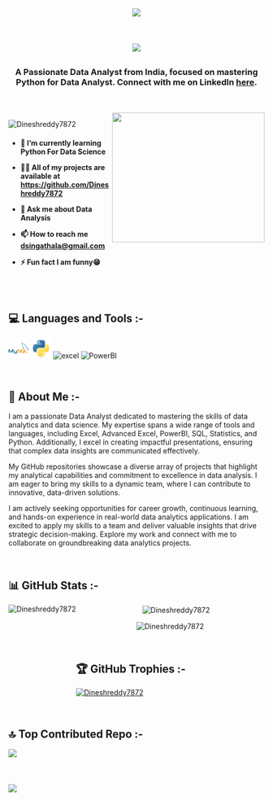 <div align="center"> <img src="[https://github.com/Dineshreddy7872/Dineshreddy7872/blob/main/GitHub_Banner.png][(https://i.pinimg.com/originals/c7/c6/f7/c7c6f7e8b3506ea46261ab7b55fc9faf.gif)](https://i.pinimg.com/originals/c7/c6/f7/c7c6f7e8b3506ea46261ab7b55fc9faf.gif)"> </div>
<h1 align="center">
    <img src="https://readme-typing-svg.herokuapp.com/?font=Righteous&size=35&center=true&vCenter=true&width=500&height=50&duration=3500&lines=Hey+Everyone!+👋;+I'm+Dinesh+Singathala;" />
</h1>
<h3 align="center">A Passionate Data Analyst from India, focused on mastering Python for Data Analyst. Connect with me on LinkedIn <a href="https://www.linkedin.com/in/reddy-din/" target="_blank">here</a>.</h3>

<br>
<br>
<img align="right" src="https://github.com/nagendravkini/nagendravkini/assets/140932670/f5e638fc-000b-4d0d-88f4-5926a2a221e3" width="300" height="255">
             

<p align="left"> <img src="https://komarev.com/ghpvc/?username=Dineshreddy7872&label=Profile%20views&color=0e75b6&style=flat" alt="Dineshreddy7872" /> </p>

<h4>
  
- 🌱 I’m currently learning **Python For Data Science**

- 👨‍💻 All of my projects are available at **https://github.com/Dineshreddy7872**
  
- 💬 Ask me about **Data Analysis**

- 📫 How to reach me **dsingathala@gmail.com**

- ⚡ Fun fact **I am funny😁**
</h4>

<br>
<br>

## 💻 Languages and Tools :-
<p align="left">
    <a>   
    <a>
        <img src="https://raw.githubusercontent.com/devicons/devicon/master/icons/mysql/mysql-original-wordmark.svg" alt="mysql" width="40" height="40"/>
    </a>
    <a>
        <img src="https://raw.githubusercontent.com/devicons/devicon/master/icons/python/python-original.svg" alt="python" width="40" height="40"/>
    </a>  
    <a>
        <img src="https://github.com/nagendravkini/nagendravkini/assets/140932670/82979a2b-ba4b-44f4-b570-2687106559f4" alt="excel" width="40" height="40"/>
    </a>  
    <a>
        <img src="https://github.com/nagendravkini/nagendravkini/assets/140932670/b1b21ba7-d5d5-4dd4-91da-bfd875766a11" alt="PowerBI" width="40" height="40"/>
    </a>
</p>

<br>

## 👦 About Me :-
I am a passionate Data Analyst dedicated to mastering the skills of data analytics and data science. My expertise spans a wide range of tools and languages, including Excel, Advanced Excel, PowerBI, SQL, Statistics, and Python. Additionally, I excel in creating impactful presentations, ensuring that complex data insights are communicated effectively. 

My GitHub repositories showcase a diverse array of projects that highlight my analytical capabilities and commitment to excellence in data analysis. I am eager to bring my skills to a dynamic team, where I can contribute to innovative, data-driven solutions.

I am actively seeking opportunities for career growth, continuous learning, and hands-on experience in real-world data analytics applications. I am excited to apply my skills to a team and deliver valuable insights that drive strategic decision-making. Explore my work and connect with me to collaborate on groundbreaking data analytics projects.

<br>

## 📊 GitHub Stats :-
<div align=center>
<p><img height=190 align="left" src="https://github-readme-stats.vercel.app/api/top-langs?username=Dineshreddy7872&show_icons=true&locale=en&layout=compact&theme=tokyonight" alt="Dineshreddy7872" /></p>

<p>&nbsp;&nbsp;&nbsp;&nbsp;&nbsp;&nbsp;<img height=190 align="center" src="https://github-readme-stats.vercel.app/api?username=Dineshreddy7872&count_private=true&show_icons=true&theme=tokyonight&rank_icon=github&border_radius=10" alt="Dineshreddy7872" /></p>

<p><img height=190 align="center" src="https://github-readme-streak-stats.herokuapp.com/?user=Dineshreddy7872&theme=tokyonight" alt="Dineshreddy7872" /></p>                                        
</div>

<br>

## 🏆 GitHub Trophies :-
<p align="left"> <a href="https://github.com/ryo-ma/github-profile-trophy"><img src="https://github-profile-trophy.vercel.app/?username=Dineshreddy7872&theme=tokyonight" alt="Dineshreddy7872" /></a> </p>

<br>

## 🔝 Top Contributed Repo :-
![](https://github-contributor-stats.vercel.app/api?username=Dineshreddy7872&limit=5&theme=tokyonight&combine_all_yearly_contributions=true)
<br>
<h1>
    <img src="https://readme-typing-svg.herokuapp.com/?font=Righteous&size=25&Left=true&v=true&Leftwidth=500&height=70&duration=4500&lines=Thanks+For+Visiting!+✌️;+Shoot+me+a+message+on+Linkedin!;+I'm+always+down+to+collab+:);" />
</h1>


